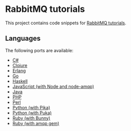 # RabbitMQ tutorials

This project contains code snippets for [RabbitMQ tutorials](http://www.rabbitmq.com/getstarted.html).

## Languages

The following ports are available:

 * [C#](./dotnet)
 * [Clojure](./clojure)
 * [Erlang](./erlang)
 * [Go](./go)
 * [Haskell](./haskell)
 * [JavaScript (with Node and node-amqp)](./javascript-nodejs)
 * [Java](./java)
 * [PHP](./php)
 * [Perl](./perl)
 * [Python (with Pika)](./python)
 * [Python (with Puka)](./python-puka)
 * [Ruby (with Bunny)](./ruby)
 * [Ruby (with amqp gem)](./ruby-amqp)
